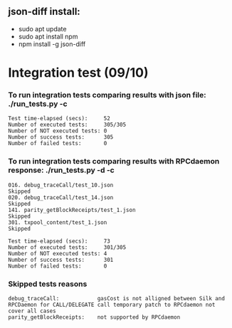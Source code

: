 json-diff install:
------------------
- sudo apt update
- sudo apt install npm
- npm install -g json-diff


# Integration test (09/10)

### To run integration tests comparing results with json file: ./run_tests.py -c

```
Test time-elapsed (secs):     52
Number of executed tests:     305/305
Number of NOT executed tests: 0
Number of success tests:      305
Number of failed tests:       0

```


### To run integration tests comparing results with RPCdaemon response: ./run_tests.py -d -c
```
016. debug_traceCall/test_10.json                                 Skipped
020. debug_traceCall/test_14.json                                 Skipped
141. parity_getBlockReceipts/test_1.json                          Skipped
301. txpool_content/test_1.json                                   Skipped
                                                                                    
Test time-elapsed (secs):     73
Number of executed tests:     301/305
Number of NOT executed tests: 4
Number of success tests:      301
Number of failed tests:       0

```

### Skipped tests reasons
```
debug_traceCall:            gasCost is not alligned between Silk and RPCDaemon for CALL/DELEGATE call temporary patch to RPCdaemon not cover all cases
parity_getBlockReceipts:    not supported by RPCdaemon

```
